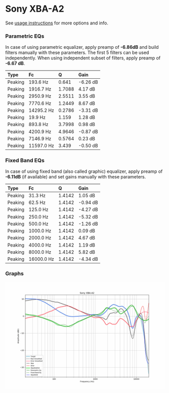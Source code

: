 # Sony XBA-A2
See [usage instructions](https://github.com/jaakkopasanen/AutoEq#usage) for more options and info.

### Parametric EQs
In case of using parametric equalizer, apply preamp of **-6.86dB** and build filters manually
with these parameters. The first 5 filters can be used independently.
When using independent subset of filters, apply preamp of **-6.67 dB**.

| Type    | Fc         |      Q | Gain     |
|:--------|:-----------|:-------|:---------|
| Peaking | 193.6 Hz   | 0.641  | -6.26 dB |
| Peaking | 1916.7 Hz  | 1.7088 | 4.17 dB  |
| Peaking | 2950.9 Hz  | 2.5511 | 3.55 dB  |
| Peaking | 7770.6 Hz  | 1.2449 | 8.67 dB  |
| Peaking | 14295.2 Hz | 0.2786 | -3.31 dB |
| Peaking | 19.9 Hz    | 1.159  | 1.28 dB  |
| Peaking | 893.8 Hz   | 3.7998 | 0.98 dB  |
| Peaking | 4200.9 Hz  | 4.9646 | -0.87 dB |
| Peaking | 7146.9 Hz  | 0.5764 | 0.23 dB  |
| Peaking | 11597.0 Hz | 3.439  | -0.50 dB |

### Fixed Band EQs
In case of using fixed band (also called graphic) equalizer, apply preamp of **-6.11dB**
(if available) and set gains manually with these parameters.

| Type    | Fc         |      Q | Gain     |
|:--------|:-----------|:-------|:---------|
| Peaking | 31.3 Hz    | 1.4142 | 1.05 dB  |
| Peaking | 62.5 Hz    | 1.4142 | -0.94 dB |
| Peaking | 125.0 Hz   | 1.4142 | -4.27 dB |
| Peaking | 250.0 Hz   | 1.4142 | -5.32 dB |
| Peaking | 500.0 Hz   | 1.4142 | -1.26 dB |
| Peaking | 1000.0 Hz  | 1.4142 | 0.09 dB  |
| Peaking | 2000.0 Hz  | 1.4142 | 4.67 dB  |
| Peaking | 4000.0 Hz  | 1.4142 | 1.19 dB  |
| Peaking | 8000.0 Hz  | 1.4142 | 5.82 dB  |
| Peaking | 16000.0 Hz | 1.4142 | -4.34 dB |

### Graphs
![](./Sony%20XBA-A2.png)